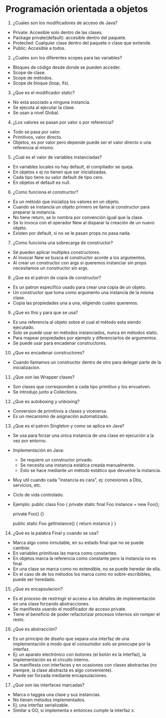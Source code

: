 # Programación orientada a objetos

1. ¿Cuales son los modificadores de acceso de Java?

- Private: Accesible solo dentro de las clases. 
- Package private(default): accesible dentro del paquete.
- Protected: Cualquier clase dentro del paquete o clase que extiende.
- Public: Accesible a todos.

2. ¿Cuales son los diferentes scopes para las variables?

- Bloques de código desde donde se pueden acceder.
- Scope de clase.
- Scope de métodos.
- Scope de bloque (loop, ifs).

3. ¿Que es el modificador static?
 
- No esta asociado a ninguna instancia.
- Se ejecuta al ejecutar la clase.
- Se usan a nivel Global.

4. ¿Los valores se pasan por valor o por referencia?

- Todo se pasa por valor.
- Primitivos, valor directo.
- Objetos, es por valor pero depende puede ser el valor directo o una referencia al mismo.

5. ¿Cual es el valor de variables instanciadas? 

- En variables locales no hay default, el compilador se queja.
- En objetos x ej no tienen que ser inicializadas.
- Cada tipo tiene su valor default de tipo cero. 
- En objetos el default es null.

6. ¿Como funciona el constructor? 

- Es un método que inicializa los valores en un objeto.
- Cuando se instancia un objeto primero se llama al constructor para preparar la instancia.
- No tiene return, se lo nombra por convención igual que la clase.
- Se lo invoca con el operador New al disparar la creación de un nuevo objeto.
- Existen por default, si no se le pasan props no pasa nada.

7. ¿Como funciona una sobrecarga de constructor?

- Se pueden aplicar multiples constructores.
- Al invocar New se busca el constructor acorde a los argumentos.
- Al crear un constructor con args si queremos instanciar sin props necesitamos un constructor sin args.

8. ¿Que es el patron de copia de constructor? 

- Es un patron especifico usado para crear una copia de un objeto.
- Un constructor que toma como argumento una instancia de la misma clase.
- Copia las propiedades una a una, eligiendo cuales queremos.

9. ¿Que es this y para que se usa?

- Es una referencia al objeto sobre el cual el método esta siendo ejecutado.
- Solo se puede usar en métodos instanciados, nunca en métodos static.
- Para mapear propiedades por ejemplo y diferenciarlos de argumentos.
- Se puede usar para encadenar constructores.

10. ¿Que es encadenar constructores?

- Cuando llamamos un constructor dentro de otro para delegar parte de la inicializacion.

11. ¿Que son las Wrapper clases? 

- Son clases que corresponden a cada tipo primitivo y los envuelven.
- Se introdujo junto a Collections.

12. ¿Que es autoboxing y unboxing?

- Conversion de primitivos a clases y viceversa.
- Es un mecanismo de asignación automatizado.

13. ¿Que es el patron Singleton y como se aplica en Java?

- Se usa para forzar una única instancia de una clase en ejecución a la vez por entorno.
- Implementación en Java:
    - Se requiere un constructor privado.
    - Se necesita una instancia estática creada manualmente. 
    - Esto se hace mediante un método estático que devuelve la instancia.
- Muy util cuando cada "instancia es cara", ej: conexiones a Dbs, servicios, etc.
- Ciclo de vida controlado.

- Ejemplo: 
  public class Foo {
    private static final Foo instance = new Foo();

    private Foo() {}

    public static Foo getInstance() {
      return instance
    }
  }

14. ¿Que es la palabra Final y cuando se usa?  

- Marca algo como inmutable, en su estado final que no se puede cambiar.
- En variables primitivas las marca como constantes.
- En objetos marca la referencia como constante pero la instancia no es final.
- En una clase se marca como no extendible, no se puede heredar de ella.
- En el caso de de los métodos los marca como no sobre-escribibles, puede ser heredado. 

15. ¿Que es encapsulacion?

- Es el proceso de restringir el acceso a los detalles de implementación en una clase forzando abstracciones.
- Se manifiesta usando el modificador de acceso private.
- Tiene el beneficio de poder refactorizar procesos internos sin romper el resto.

16. ¿Que es abstracción?

- Es un principio de diseño que separa una interfaz de una implementación a modo que el consumidor solo se preocupe por la interfaz.
- Ej: un aparato electrónico con botones (el botón es la interfaz), la implementación es el circuito interno.
- Se manifiesta con interfaces y en ocasiones con clases abstractas (no siempre, la clase abstracta es algo conveniente).
- Puede ser forzada mediante encapsulaciones.

17. ¿Que son las interfaces marcadas?

- Marca o taggea una clase y sus instancias.
- No tienen métodos implementados.
- Ej: una interfaz serializable.
- Similar a GO, si implementa x entonces cumple la interfaz x.
